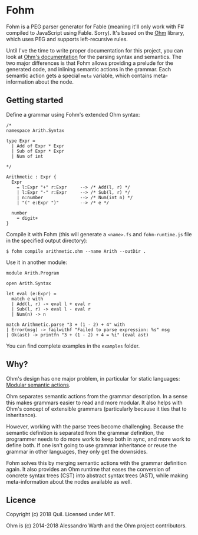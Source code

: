# Fohm

Fohm is a PEG parser generator for Fable (meaning it'll only work with F# compiled to JavaScript using Fable. Sorry). It's based on the [Ohm](https://ohmlang.github.io/) library, which uses PEG and supports left-recursive rules.

Until I've the time to write proper documentation for this project, you can look at [Ohm's documentation](https://github.com/harc/ohm/blob/master/doc/index.md) for the parsing syntax and semantics. The two major differences is that Fohm allows providing a prelude for the generated code, and inlining semantic actions in the grammar. Each semantic action gets a special `meta` variable, which contains meta-information about the node.

## Getting started

Define a grammar using Fohm's extended Ohm syntax:

```
/*
namespace Arith.Syntax

type Expr =
  | Add of Expr * Expr
  | Sub of Expr * Expr
  | Num of int

*/

Arithmetic : Expr {
  Expr
    = l:Expr "+" r:Expr     --> /* Add(l, r) */
    | l:Expr "-" r:Expr     --> /* Sub(l, r) */
    | n:number              --> /* Num(int n) */
    | "(" e:Expr ")"        --> /* e */

  number
    = digit+
}
```

Compile it with Fohm (this will generate a `<name>.fs` and `fohm-runtime.js` file in the specified output directory):

```shell
$ fohm compile arithmetic.ohm --name Arith --outDir .
```

Use it in another module:

```
module Arith.Program

open Arith.Syntax

let eval (e:Expr) =
  match e with
  | Add(l, r) -> eval l + eval r
  | Sub(l, r) -> eval l - eval r
  | Num(n) -> n

match Arithmetic.parse "3 + (1 - 2) + 4" with
| Error(msg) -> failwithf "Failed to parse expression: %s" msg
| Ok(ast) -> printfn "3 + (1 - 2) + 4 = %i" (eval ast)
```

You can find complete examples in the `examples` folder.

## Why?

Ohm's design has one major problem, in particular for static languages: [Modular semantic actions](https://ohmlang.github.io/pubs/dls2016/modular-semantic-actions.pdf).

Ohm separates semantic actions from the grammar description. In a sense this makes grammars easier to read and more modular. It also helps with Ohm's concept of extensible grammars (particularly because it ties that to inheritance).

However, working with the parse trees become challenging. Because the semantic definition is separated from the grammar definition, the programmer needs to do more work to keep both in sync, and more work to define both. If one isn't going to use grammar inheritance or reuse the grammar in other languages, they only get the downsides.

Fohm solves this by merging semantic actions with the grammar definition again. It also provides an Ohm runtime that eases the conversion of concrete syntax trees (CST) into abstract syntax trees (AST), while making meta-information about the nodes available as well.

## Licence

Copyright (c) 2018 Quil. Licensed under MIT.

Ohm is (c) 2014-2018 Alessandro Warth and the Ohm project contributors.
